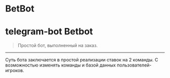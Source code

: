 # BetBot
telegram-bot Betbot
===================
> Простой бот, выполненный на заказ. 
***
Суть бота заключается в простой реализации ставок на 2 команды. С возможностью изменять команды и базой данных пользователей-игроков.
